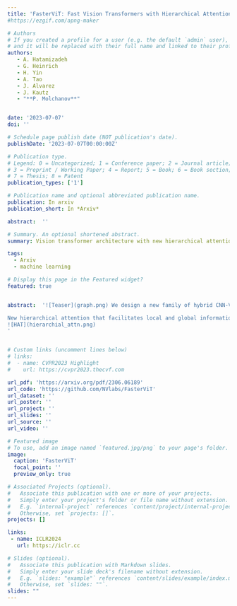 ```yaml
---
title: 'FasterViT: Fast Vision Transformers with Hierarchical Attention'
#https://ezgif.com/apng-maker 

# Authors
# If you created a profile for a user (e.g. the default `admin` user), write the username (folder name) here
# and it will be replaced with their full name and linked to their profile.
authors:
   - A. Hatamizadeh
   - G. Heinrich
   - H. Yin
   - A. Tao
   - J. Alvarez
   - J. Kautz
   - "**P. Molchanov**"


date: '2023-07-07'
doi: ''

# Schedule page publish date (NOT publication's date).
publishDate: '2023-07-07T00:00:00Z'

# Publication type.
# Legend: 0 = Uncategorized; 1 = Conference paper; 2 = Journal article;
# 3 = Preprint / Working Paper; 4 = Report; 5 = Book; 6 = Book section;
# 7 = Thesis; 8 = Patent
publication_types: ['1']

# Publication name and optional abbreviated publication name.
publication: In arxiv
publication_short: In *Arxiv*

abstract:  ''

# Summary. An optional shortened abstract.
summary: Vision transformer architecture with new hierarchical attention optimezed for throughput and high resolution images.

tags: 
  - Arxiv
  - machine learning

# Display this page in the Featured widget?
featured: true


abstract:  '![Teaser](graph.png) We design a new family of hybrid CNN-ViT neural net- works, named FasterViT, with a focus on high image through- put for computer vision (CV) applications. FasterViT com- bines the benefits of fast local representation learning in CNNs and global modeling properties in ViT. Our newly introduced Hierarchical Attention (HAT) approach decom- poses global self-attention with quadratic complexity into a multi-level attention with reduced computational costs. We benefit from efficient window-based self-attention. Each window has access to dedicated carrier tokens that par- ticipate in local and global representation learning. At a high level, global self-attentions enable the efficient cross- window communication at lower costs. FasterViT achieves a SOTA Pareto-front in terms of accuracy vs. image through- put. We have extensively validated its effectiveness on various CV tasks including classification, object detection and segmentation. We also show that HAT can be used as a plug-and-play module for existing networks and en- hance them. We further demonstrate significantly faster and more accurate performance than competitive counter- parts for images with high resolution. Code is available at https://github.com/NVlabs/FasterViT.

New hierarchical attention that facilitates local and global information exchange in a computationally efficient manner. The proposed hierarchical attention is shown in the following figure:
![HAT](hierarchial_attn.png)
'


# Custom links (uncomment lines below)
# links:
#  - name: CVPR2023 Highlight
#    url: https://cvpr2023.thecvf.com

url_pdf: 'https://arxiv.org/pdf/2306.06189'
url_code: 'https://github.com/NVlabs/FasterViT'
url_dataset: ''
url_poster: ''
url_project: ''
url_slides: ''
url_source: ''
url_video: ''

# Featured image
# To use, add an image named `featured.jpg/png` to your page's folder.
image:
  caption: 'FasterViT'
  focal_point: ''
  preview_only: true

# Associated Projects (optional).
#   Associate this publication with one or more of your projects.
#   Simply enter your project's folder or file name without extension.
#   E.g. `internal-project` references `content/project/internal-project/index.md`.
#   Otherwise, set `projects: []`.
projects: []

links:
 - name: ICLR2024
   url: https://iclr.cc

# Slides (optional).
#   Associate this publication with Markdown slides.
#   Simply enter your slide deck's filename without extension.
#   E.g. `slides: "example"` references `content/slides/example/index.md`.
#   Otherwise, set `slides: ""`.
slides: ""
---
```

